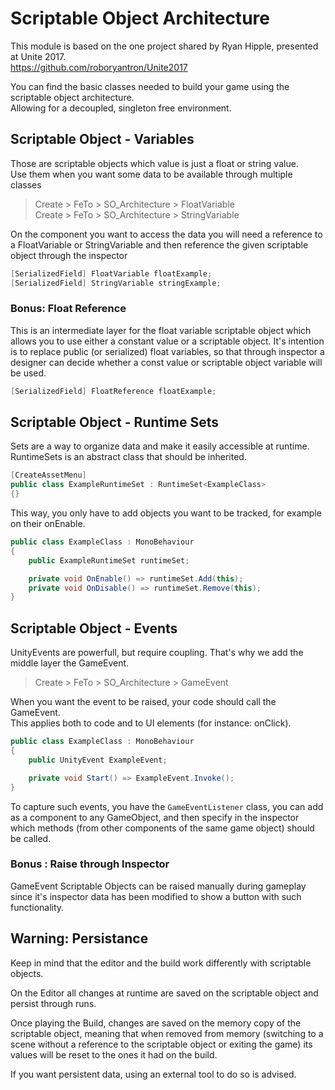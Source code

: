 # Scriptable Object Architecture

This module is based on the one project shared by Ryan Hipple, presented at Unite 2017.  
https://github.com/roboryantron/Unite2017

You can find the basic classes needed to build your game using the scriptable object architecture.  
Allowing for a decoupled, singleton free environment.

## Scriptable Object - Variables

Those are scriptable objects which value is just a float or string value.  
Use them when you want some data to be available through multiple classes 

> Create > FeTo > SO_Architecture > FloatVariable  
> Create > FeTo > SO_Architecture > StringVariable

On the component you want to access the data you will need a reference to a FloatVariable or StringVariable and then reference the given scriptable object through the inspector

``` c#
[SerializedField] FloatVariable floatExample;
[SerializedField] StringVariable stringExample;
```

### Bonus: Float Reference

This is an intermediate layer for the float variable scriptable object which allows you to use either a constant value or a scriptable object. It's intention is to replace public (or serialized) float variables, so that through inspector a designer can decide whether a const value or scriptable object variable will be used.

``` c#
[SerializedField] FloatReference floatExample;
```

## Scriptable Object - Runtime Sets

Sets are a way to organize data and make it easily accessible at runtime.  
RuntimeSets is an abstract class that should be inherited.

``` c#
[CreateAssetMenu]
public class ExampleRuntimeSet : RuntimeSet<ExampleClass>
{}
```

This way, you only have to add objects you want to be tracked, for example on their onEnable.

``` c#
public class ExampleClass : MonoBehaviour
{
    public ExampleRuntimeSet runtimeSet;

    private void OnEnable() => runtimeSet.Add(this);
    private void OnDisable() => runtimeSet.Remove(this);
}
```

## Scriptable Object - Events

UnityEvents are powerfull, but require coupling. That's why we add the middle layer the GameEvent.

> Create > FeTo > SO_Architecture > GameEvent  

When you want the event to be raised, your code should call the GameEvent.  
This applies both to code and to UI elements (for instance: onClick).

``` c#
public class ExampleClass : MonoBehaviour
{
    public UnityEvent ExampleEvent;

    private void Start() => ExampleEvent.Invoke();
}
```

To capture such events, you have the `GameEventListener` class, you can add as a component to any GameObject, and then specify in the inspector which methods (from other components of the same game object) should be called.

### Bonus : Raise through Inspector

GameEvent Scriptable Objects can be raised manually during gameplay since it's inspector data has been modified to show a button with such functionality.

## Warning: Persistance
Keep in mind that the editor and the build work differently with scriptable objects.

On the Editor all changes at runtime are saved on the scriptable object and persist through runs.

Once playing the Build, changes are saved on the memory copy of the scriptable object, meaning that when removed from memory (switching to a scene without a reference to the scriptable object or exiting the game) its values will be reset to the ones it had on the build.

If you want persistent data, using an external tool to do so is advised.
